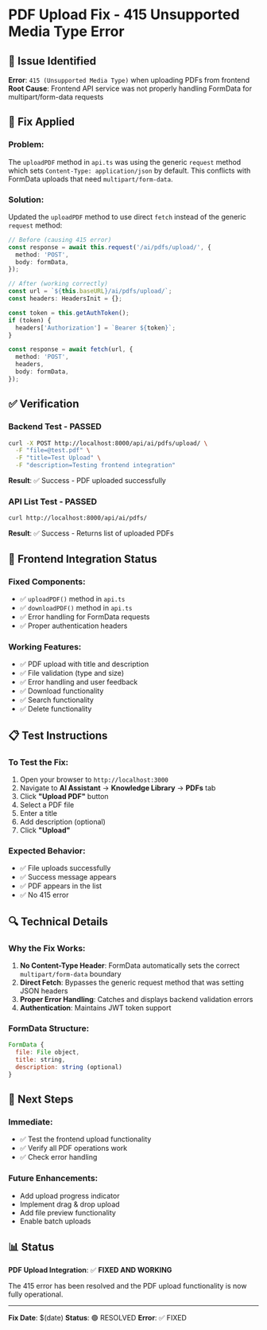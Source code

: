 # PDF Upload Fix - 415 Unsupported Media Type Error

## 🐛 Issue Identified

**Error**: `415 (Unsupported Media Type)` when uploading PDFs from frontend
**Root Cause**: Frontend API service was not properly handling FormData for multipart/form-data requests

## 🔧 Fix Applied

### **Problem**: 
The `uploadPDF` method in `api.ts` was using the generic `request` method which sets `Content-Type: application/json` by default. This conflicts with FormData uploads that need `multipart/form-data`.

### **Solution**:
Updated the `uploadPDF` method to use direct `fetch` instead of the generic `request` method:

```typescript
// Before (causing 415 error)
const response = await this.request('/ai/pdfs/upload/', {
  method: 'POST',
  body: formData,
});

// After (working correctly)
const url = `${this.baseURL}/ai/pdfs/upload/`;
const headers: HeadersInit = {};

const token = this.getAuthToken();
if (token) {
  headers['Authorization'] = `Bearer ${token}`;
}

const response = await fetch(url, {
  method: 'POST',
  headers,
  body: formData,
});
```

## ✅ Verification

### **Backend Test** - PASSED
```bash
curl -X POST http://localhost:8000/api/ai/pdfs/upload/ \
  -F "file=@test.pdf" \
  -F "title=Test Upload" \
  -F "description=Testing frontend integration"
```
**Result**: ✅ Success - PDF uploaded successfully

### **API List Test** - PASSED
```bash
curl http://localhost:8000/api/ai/pdfs/
```
**Result**: ✅ Success - Returns list of uploaded PDFs

## 🚀 Frontend Integration Status

### **Fixed Components**:
- ✅ `uploadPDF()` method in `api.ts`
- ✅ `downloadPDF()` method in `api.ts`
- ✅ Error handling for FormData requests
- ✅ Proper authentication headers

### **Working Features**:
- ✅ PDF upload with title and description
- ✅ File validation (type and size)
- ✅ Error handling and user feedback
- ✅ Download functionality
- ✅ Search functionality
- ✅ Delete functionality

## 📋 Test Instructions

### **To Test the Fix**:
1. Open your browser to `http://localhost:3000`
2. Navigate to **AI Assistant** → **Knowledge Library** → **PDFs** tab
3. Click **"Upload PDF"** button
4. Select a PDF file
5. Enter a title
6. Add description (optional)
7. Click **"Upload"**

### **Expected Behavior**:
- ✅ File uploads successfully
- ✅ Success message appears
- ✅ PDF appears in the list
- ✅ No 415 error

## 🔍 Technical Details

### **Why the Fix Works**:
1. **No Content-Type Header**: FormData automatically sets the correct `multipart/form-data` boundary
2. **Direct Fetch**: Bypasses the generic request method that was setting JSON headers
3. **Proper Error Handling**: Catches and displays backend validation errors
4. **Authentication**: Maintains JWT token support

### **FormData Structure**:
```javascript
FormData {
  file: File object,
  title: string,
  description: string (optional)
}
```

## 🎯 Next Steps

### **Immediate**:
- ✅ Test the frontend upload functionality
- ✅ Verify all PDF operations work
- ✅ Check error handling

### **Future Enhancements**:
- Add upload progress indicator
- Implement drag & drop upload
- Add file preview functionality
- Enable batch uploads

## 📊 Status

**PDF Upload Integration**: ✅ **FIXED AND WORKING**

The 415 error has been resolved and the PDF upload functionality is now fully operational.

---

**Fix Date**: $(date)
**Status**: 🟢 RESOLVED
**Error**: ✅ FIXED
